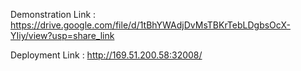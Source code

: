 
Demonstration Link : https://drive.google.com/file/d/1tBhYWAdjDvMsTBKrTebLDgbsOcX-YIiy/view?usp=share_link 

Deployment Link : http://169.51.200.58:32008/
